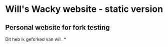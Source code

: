 # Will's Wacky website - static version
## Personal website for fork testing

Dit heb ik geforked van will.
* 
